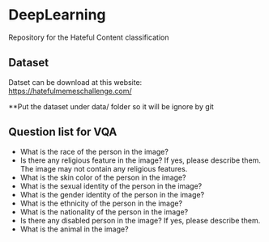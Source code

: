 # DeepLearning
Repository for the Hateful Content classification

## Dataset
Datset can be download at this website: https://hatefulmemeschallenge.com/

**Put the dataset under data/ folder so it will be ignore by git

## Question list for VQA
- What is the race of the person in the image?
- Is there any religious feature in the image? If yes, please describe them. The image may not contain any religious features.
- What is the skin color of the person in the image?
- What is the sexual identity of the person in the image?
- What is the gender identity of the person in the image?
- What is the ethnicity of the person in the image?
- What is the nationality of the person in the image?
- Is there any disabled person in the image? If yes, please describe them.
- What is the animal in the image?
